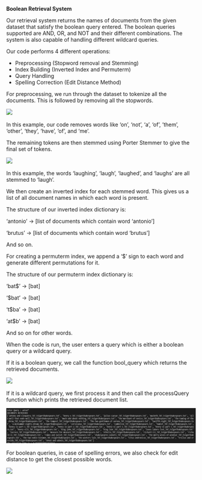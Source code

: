 ﻿**Boolean Retrieval System**

Our retrieval system returns the names of documents from the given dataset that satisfy the boolean query entered. The boolean queries supported are AND, OR, and NOT and their different combinations. The system is also capable of handling different wildcard queries.

Our code performs 4 different operations:

- Preprocessing (Stopword removal and Stemming)
- Index Building (Inverted Index and Permuterm)
- Query Handling
- Spelling Correction (Edit Distance Method)

For preprocessing, we run through the dataset to tokenize all the documents. This is followed by removing all the stopwords.

![](Aspose.Words.4a3085bf-2fff-4fed-8b57-c1435d9827bb.001.png)

In this example, our code removes words like ‘on’, ‘not’, ‘a’, ‘of’, ’them’, ‘other’, ‘they’, ‘have’, ‘of’, and ‘me’.

The remaining tokens are then stemmed using Porter Stemmer to give the final set of tokens.

![](Aspose.Words.4a3085bf-2fff-4fed-8b57-c1435d9827bb.002.png)

In this example, the words ‘laughing’, ‘laugh’, ‘laughed’, and ‘laughs’ are all stemmed to ‘laugh’.

We then create an inverted index for each stemmed word. This gives us a list of all document names in which each word is present.

The structure of our inverted index dictionary is:

‘antonio’ -> [list of documents which contain word ‘antonio’]

‘brutus’ -> [list of documents which contain word ‘brutus’]

And so on.

For creating a permuterm index, we append a ‘$’ sign to each word and generate different permutations for it.

The structure of our permuterm index dictionary is:

‘bat$’ -> [bat]

‘$bat’ -> [bat]

‘t$ba’ -> [bat]

‘at$b’ -> [bat]

And so on for other words.

When the code is run, the user enters a query which is either a boolean query or a wildcard query.

If it is a boolean query, we call the function bool\_query which returns the retrieved documents.

![](Aspose.Words.4a3085bf-2fff-4fed-8b57-c1435d9827bb.003.png)

If it is a wildcard query, we first process it and then call the processQuery function which prints the retrieved document list.

![](Aspose.Words.4a3085bf-2fff-4fed-8b57-c1435d9827bb.004.jpeg)

For boolean queries, in case of spelling errors, we also check for edit distance to get the closest possible words.

![](Aspose.Words.4a3085bf-2fff-4fed-8b57-c1435d9827bb.005.png)
